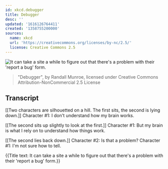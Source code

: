 ```yaml
---
id: xkcd.debugger
title: Debugger
desc: ''
updated: '1616126764411'
created: '1358755200000'
sources:
  name: xkcd
  url: 'https://creativecommons.org/licenses/by-nc/2.5/'
  license: Creative Commons 2.5
---
```

![It can take a site a while to figure out that there's a problem with their 'report a bug' form.](https://imgs.xkcd.com/comics/debugger.png)
> "Debugger", by Randall Munroe, licensed under Creative Commons Attribution-NonCommercial 2.5 License

## Transcript
[[Two characters are silhouetted on a hill. The first sits, the second is lying down.]]
Character #1: I don't understand how my brain works. 

[[The second sits up slightly to look at the first.]]
Character #1: But my brain is what I rely on to understand how things work. 

[[The second lies back down.]]
Character #2: Is that a problem? 
Character #1: I'm not sure how to tell. 

{{Title text: It can take a site a while to figure out that there's a problem with their 'report a bug' form.}}
